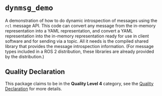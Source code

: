 # `dynmsg_demo`

A demonstration of how to do dynamic introspection of messages using the `rcl` message API.
This code can convert any message from the in-memory representation into a YAML representation, and convert a YAML representation into the in-memory representation ready for use in client software and for sending via a topic.
All it needs is the compiled shared library that provides the message introspection information.
(For message types included in a ROS 2 distribution, these libraries are already provided by the distribution.)

## Quality Declaration

This package claims to be in the **Quality Level 4** category, see the [Quality Declaration](QUALITY_DECLARATION.md) for more details.
